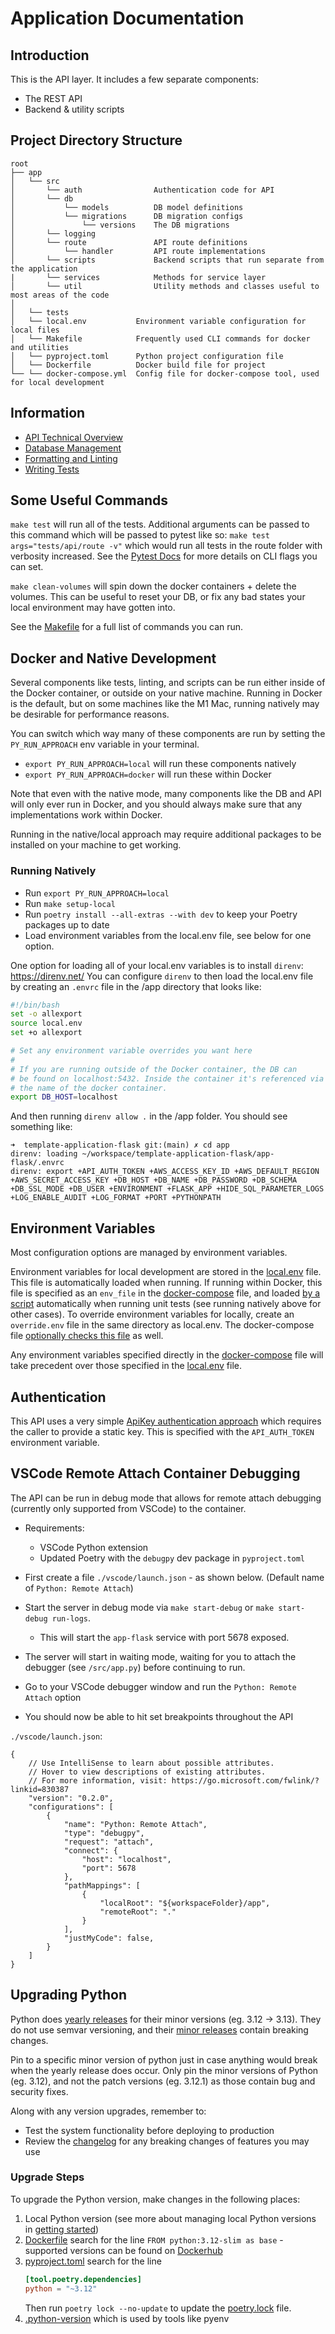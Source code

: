 # Application Documentation

## Introduction

This is the API layer. It includes a few separate components:

* The REST API
* Backend & utility scripts

## Project Directory Structure

```text
root
├── app
│   └── src
│       └── auth                Authentication code for API
│       └── db
│           └── models          DB model definitions
│           └── migrations      DB migration configs
│               └── versions    The DB migrations
│       └── logging
│       └── route               API route definitions
│           └── handler         API route implementations
│       └── scripts             Backend scripts that run separate from the application
|       └── services            Methods for service layer
│       └── util                Utility methods and classes useful to most areas of the code
│
│   └── tests
│   └── local.env           Environment variable configuration for local files
│   └── Makefile            Frequently used CLI commands for docker and utilities
│   └── pyproject.toml      Python project configuration file
│   └── Dockerfile          Docker build file for project
└── └── docker-compose.yml  Config file for docker-compose tool, used for local development
```

## Information

* [API Technical Overview](./technical-overview.md)
* [Database Management](./database/database-management.md)
* [Formatting and Linting](./formatting-and-linting.md)
* [Writing Tests](./writing-tests.md)

## Some Useful Commands

`make test` will run all of the tests. Additional arguments can be passed to this command which will be passed to pytest like so: `make test args="tests/api/route -v"` which would run all tests in the route folder with verbosity increased. See the [Pytest Docs](https://docs.pytest.org/en/7.1.x/reference/reference.html#command-line-flags) for more details on CLI flags you can set.

`make clean-volumes` will spin down the docker containers + delete the volumes. This can be useful to reset your DB, or fix any bad states your local environment may have gotten into.

See the [Makefile](/app-flask/Makefile) for a full list of commands you can run.

## Docker and Native Development

Several components like tests, linting, and scripts can be run either inside of the Docker container, or outside on your native machine.
Running in Docker is the default, but on some machines like the M1 Mac, running natively may be desirable for performance reasons.

You can switch which way many of these components are run by setting the `PY_RUN_APPROACH` env variable in your terminal.

* `export PY_RUN_APPROACH=local` will run these components natively
* `export PY_RUN_APPROACH=docker` will run these within Docker

Note that even with the native mode, many components like the DB and API will only ever run in Docker, and you should always make sure that any implementations work within Docker.

Running in the native/local approach may require additional packages to be installed on your machine to get working.

### Running Natively

* Run `export PY_RUN_APPROACH=local`
* Run `make setup-local`
* Run `poetry install --all-extras --with dev` to keep your Poetry packages up to date
* Load environment variables from the local.env file, see below for one option.

One option for loading all of your local.env variables is to install `direnv`: https://direnv.net/
You can configure `direnv` to then load the local.env file by creating an `.envrc` file in the /app directory that looks like:

```sh
#!/bin/bash
set -o allexport
source local.env
set +o allexport

# Set any environment variable overrides you want here
#
# If you are running outside of the Docker container, the DB can
# be found on localhost:5432. Inside the container it's referenced via
# the name of the docker container.
export DB_HOST=localhost
```
And then running `direnv allow .` in the /app folder. You should see something like:
```shell
➜  template-application-flask git:(main) ✗ cd app
direnv: loading ~/workspace/template-application-flask/app-flask/.envrc
direnv: export +API_AUTH_TOKEN +AWS_ACCESS_KEY_ID +AWS_DEFAULT_REGION +AWS_SECRET_ACCESS_KEY +DB_HOST +DB_NAME +DB_PASSWORD +DB_SCHEMA +DB_SSL_MODE +DB_USER +ENVIRONMENT +FLASK_APP +HIDE_SQL_PARAMETER_LOGS +LOG_ENABLE_AUDIT +LOG_FORMAT +PORT +PYTHONPATH
```

## Environment Variables

Most configuration options are managed by environment variables.

Environment variables for local development are stored in the [local.env](/app-flask/local.env) file. This file is automatically loaded when running. If running within Docker, this file is specified as an `env_file` in the [docker-compose](/app-flask/docker-compose.yml) file, and loaded [by a script](/app-flask/src/util/local.py) automatically when running unit tests (see running natively above for other cases).
To override environment variables for locally, create an `override.env` file in the same directory as local.env. The docker-compose file [optionally checks this file](https://docs.docker.com/reference/compose-file/services/#required) as well.

Any environment variables specified directly in the [docker-compose](/app-flask/docker-compose.yml) file will take precedent over those specified in the [local.env](/app-flask/local.env) file.

## Authentication

This API uses a very simple [ApiKey authentication approach](https://apiflask.com/authentication/#use-external-authentication-library) which requires the caller to provide a static key. This is specified with the `API_AUTH_TOKEN` environment variable.

## VSCode Remote Attach Container Debugging

The API can be run in debug mode that allows for remote attach debugging (currently only supported from VSCode) to the container.

- Requirements:

  - VSCode Python extension
  - Updated Poetry with the `debugpy` dev package in `pyproject.toml`

- First create a file `./vscode/launch.json` - as shown below. (Default name of `Python: Remote Attach`)

- Start the server in debug mode via `make start-debug` or `make start-debug run-logs`.
    - This will start the `app-flask` service with port 5678 exposed.

- The server will start in waiting mode, waiting for you to attach the debugger (see `/src/app.py`) before continuing to run.

- Go to your VSCode debugger window and run the `Python: Remote Attach` option

- You should now be able to hit set breakpoints throughout the API

`./vscode/launch.json`:

```
{
    // Use IntelliSense to learn about possible attributes.
    // Hover to view descriptions of existing attributes.
    // For more information, visit: https://go.microsoft.com/fwlink/?linkid=830387
    "version": "0.2.0",
    "configurations": [
        {
            "name": "Python: Remote Attach",
            "type": "debugpy",
            "request": "attach",
            "connect": {
                "host": "localhost",
                "port": 5678
            },
            "pathMappings": [
                {
                    "localRoot": "${workspaceFolder}/app",
                    "remoteRoot": "."
                }
            ],
            "justMyCode": false,
        }
    ]
}
```

## Upgrading Python
Python does [yearly releases](https://devguide.python.org/versions/) for their minor versions (eg. 3.12 -> 3.13). They do not
use semvar versioning, and their [minor releases](https://devguide.python.org/developer-workflow/development-cycle/#devcycle) contain
breaking changes.

Pin to a specific minor version of python just in case anything would break when the yearly release does occur.
Only pin the minor versions of Python (eg. 3.12), and not the patch versions (eg. 3.12.1) as those contain bug and security fixes.

Along with any version upgrades, remember to:
- Test the system functionality before deploying to production
- Review the [changelog](https://docs.python.org/3/whatsnew/changelog.html)
for any breaking changes of features you may use

### Upgrade Steps
To upgrade the Python version, make changes in the following places:
1. Local Python version (see more about managing local Python versions in [getting started](/docs/app-flask/getting-started.md))
2. [Dockerfile](/app-flask/Dockerfile)
    search for the line `FROM python:3.12-slim as base` - supported versions can be found on [Dockerhub](https://hub.docker.com/_/python)
3. [pyproject.toml](/app-flask/pyproject.toml)
    search for the line
    ```toml
    [tool.poetry.dependencies]
    python = "~3.12"
    ```
   Then run `poetry lock --no-update` to update the [poetry.lock](/app-flask/poetry.lock) file.
4. [.python-version](/app-flask/.python-version) which is used by tools like pyenv
